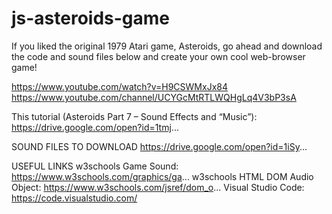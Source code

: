 # js-asteroids-game
If you liked the original 1979 Atari game, Asteroids, go ahead and download the code and sound files below and create your own cool web-browser game!


https://www.youtube.com/watch?v=H9CSWMxJx84
https://www.youtube.com/channel/UCYGcMtRTLWQHgLq4V3bP3sA


This tutorial (Asteroids Part 7 – Sound Effects and “Music”):
https://drive.google.com/open?id=1tmj...

SOUND FILES TO DOWNLOAD
https://drive.google.com/open?id=1iSy...

USEFUL LINKS
w3schools Game Sound:
https://www.w3schools.com/graphics/ga...
w3schools HTML DOM Audio Object:
https://www.w3schools.com/jsref/dom_o...
Visual Studio Code:
https://code.visualstudio.com/
